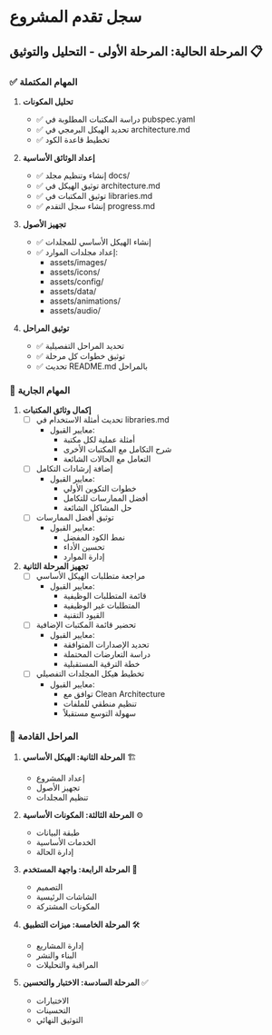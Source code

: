 # سجل تقدم المشروع

## المرحلة الحالية: المرحلة الأولى - التحليل والتوثيق 📋

### ✅ المهام المكتملة

1. **تحليل المكونات**
   - ✅ دراسة المكتبات المطلوبة في pubspec.yaml
   - ✅ تحديد الهيكل البرمجي في architecture.md
   - ✅ تخطيط قاعدة الكود

2. **إعداد الوثائق الأساسية**
   - ✅ إنشاء وتنظيم مجلد docs/
   - ✅ توثيق الهيكل في architecture.md
   - ✅ توثيق المكتبات في libraries.md
   - ✅ إنشاء سجل التقدم progress.md

3. **تجهيز الأصول**
   - ✅ إنشاء الهيكل الأساسي للمجلدات
   - ✅ إعداد مجلدات الموارد:
     - assets/images/
     - assets/icons/
     - assets/config/
     - assets/data/
     - assets/animations/
     - assets/audio/

4. **توثيق المراحل**
   - ✅ تحديد المراحل التفصيلية
   - ✅ توثيق خطوات كل مرحلة
   - ✅ تحديث README.md بالمراحل

### 📝 المهام الجارية

1. **إكمال وثائق المكتبات**
   - [ ] تحديث أمثلة الاستخدام في libraries.md
     * معايير القبول:
       - أمثلة عملية لكل مكتبة
       - شرح التكامل مع المكتبات الأخرى
       - التعامل مع الحالات الشائعة
   - [ ] إضافة إرشادات التكامل
     * معايير القبول:
       - خطوات التكوين الأولي
       - أفضل الممارسات للتكامل
       - حل المشاكل الشائعة
   - [ ] توثيق أفضل الممارسات
     * معايير القبول:
       - نمط الكود المفضل
       - تحسين الأداء
       - إدارة الموارد

2. **تجهيز المرحلة الثانية**
   - [ ] مراجعة متطلبات الهيكل الأساسي
     * معايير القبول:
       - قائمة المتطلبات الوظيفية
       - المتطلبات غير الوظيفية
       - القيود التقنية
   - [ ] تحضير قائمة المكتبات الإضافية
     * معايير القبول:
       - تحديد الإصدارات المتوافقة
       - دراسة التعارضات المحتملة
       - خطة الترقية المستقبلية
   - [ ] تخطيط هيكل المجلدات التفصيلي
     * معايير القبول:
       - توافق مع Clean Architecture
       - تنظيم منطقي للملفات
       - سهولة التوسع مستقبلاً

### 🎯 المراحل القادمة

1. **المرحلة الثانية: الهيكل الأساسي** 🏗️
   - إعداد المشروع
   - تجهيز الأصول
   - تنظيم المجلدات

2. **المرحلة الثالثة: المكونات الأساسية** ⚙️
   - طبقة البيانات
   - الخدمات الأساسية
   - إدارة الحالة

3. **المرحلة الرابعة: واجهة المستخدم** 🎨
   - التصميم
   - الشاشات الرئيسية
   - المكونات المشتركة

4. **المرحلة الخامسة: ميزات التطبيق** 🛠️
   - إدارة المشاريع
   - البناء والنشر
   - المراقبة والتحليلات

5. **المرحلة السادسة: الاختبار والتحسين** ✅
   - الاختبارات
   - التحسينات
   - التوثيق النهائي